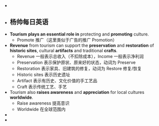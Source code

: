 -
- ## 杨帅每日英语
- **Tourism** **plays an essential role in** protecting and **promoting** culture.
	- Promote 推广（这里类似于广告的推广 Promotion）
- **Revenue** from tourism can support the **preservation** and **restoration** of **historic sites**, cultural **artifacts** and traditional **crafts**.
	- Revenue 一般表示总收入（不扣除成本），Income 一般表示净利润
	- Preservation 表示保护原状、原来好的状态，动词为 Preserve
	- Restoration 表示家具、旧建筑的修复，动词为 Restore 修复/恢复
	- Historic sites 表示历史遗址
	- Artifact 表示有历史、文化价值的手工艺品
	- Craft 表示传统工艺、手艺
- Tourism also **raises awareness** and **appreciation** for local cultures **worldwide**.
	- Raise awareness 提高意识
	- Worldwide 在全球范围内
-
-